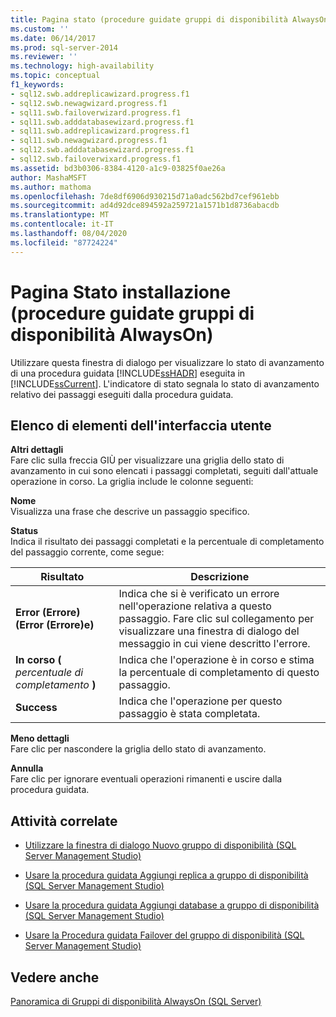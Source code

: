 ```yaml
---
title: Pagina stato (procedure guidate gruppi di disponibilità AlwaysOn) | Microsoft Docs
ms.custom: ''
ms.date: 06/14/2017
ms.prod: sql-server-2014
ms.reviewer: ''
ms.technology: high-availability
ms.topic: conceptual
f1_keywords:
- sql12.swb.addreplicawizard.progress.f1
- sql12.swb.newagwizard.progress.f1
- sql11.swb.failoverwizard.progress.f1
- sql11.swb.adddatabasewizard.progress.f1
- sql11.swb.addreplicawizard.progress.f1
- sql11.swb.newagwizard.progress.f1
- sql12.swb.adddatabasewizard.progress.f1
- sql12.swb.failoverwixard.progress.f1
ms.assetid: bd3b0306-8384-4120-a1c9-03825f0ae26a
author: MashaMSFT
ms.author: mathoma
ms.openlocfilehash: 7de8df6906d930215d71a0adc562bd7cef961ebb
ms.sourcegitcommit: ad4d92dce894592a259721a1571b1d8736abacdb
ms.translationtype: MT
ms.contentlocale: it-IT
ms.lasthandoff: 08/04/2020
ms.locfileid: "87724224"
---
```

# <a name="progress-page-alwayson-availability-group-wizards"></a>Pagina Stato installazione (procedure guidate gruppi di disponibilità AlwaysOn)
  Utilizzare questa finestra di dialogo per visualizzare lo stato di avanzamento di una procedura guidata [!INCLUDE[ssHADR](../../../includes/sshadr-md.md)] eseguita in [!INCLUDE[ssCurrent](../../../includes/sscurrent-md.md)]. L'indicatore di stato segnala lo stato di avanzamento relativo dei passaggi eseguiti dalla procedura guidata.  
  
## <a name="ui-element-list"></a>Elenco di elementi dell'interfaccia utente  
 **Altri dettagli**  
 Fare clic sulla freccia GIÙ per visualizzare una griglia dello stato di avanzamento in cui sono elencati i passaggi completati, seguiti dall'attuale operazione in corso. La griglia include le colonne seguenti:  
  
 **Nome**  
 Visualizza una frase che descrive un passaggio specifico.  
  
 **Status**  
 Indica il risultato dei passaggi completati e la percentuale di completamento del passaggio corrente, come segue:  
  
|Risultato|Descrizione|  
|------------|-----------------|  
|**Error (Errore) (Error (Errore)e)**|Indica che si è verificato un errore nell'operazione relativa a questo passaggio. Fare clic sul collegamento per visualizzare una finestra di dialogo del messaggio in cui viene descritto l'errore.|  
|**In corso (** *percentuale di completamento* **)**|Indica che l'operazione è in corso e stima la percentuale di completamento di questo passaggio.|  
|**Success**|Indica che l'operazione per questo passaggio è stata completata.|  
  
 **Meno dettagli**  
 Fare clic per nascondere la griglia dello stato di avanzamento.  
  
 **Annulla**  
 Fare clic per ignorare eventuali operazioni rimanenti e uscire dalla procedura guidata.  
  
##  <a name="related-tasks"></a><a name="RelatedTasks"></a> Attività correlate  
  
-   [Utilizzare la finestra di dialogo Nuovo gruppo di disponibilità &#40;SQL Server Management Studio&#41;](use-the-new-availability-group-dialog-box-sql-server-management-studio.md)  
  
-   [Usare la procedura guidata Aggiungi replica a gruppo di disponibilità &#40;SQL Server Management Studio&#41;](use-the-add-replica-to-availability-group-wizard-sql-server-management-studio.md)  
  
-   [Usare la procedura guidata Aggiungi database a gruppo di disponibilità &#40;SQL Server Management Studio&#41;](availability-group-add-database-to-group-wizard.md)  
  
-   [Usare la Procedura guidata Failover del gruppo di disponibilità &#40;SQL Server Management Studio&#41;](use-the-fail-over-availability-group-wizard-sql-server-management-studio.md)  
  
## <a name="see-also"></a>Vedere anche  
 [Panoramica di Gruppi di disponibilità AlwaysOn &#40;SQL Server&#41;](overview-of-always-on-availability-groups-sql-server.md)  
  
  
